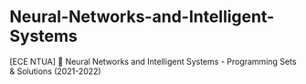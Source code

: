 # Neural-Networks-and-Intelligent-Systems
[ECE NTUA] 🧠 Neural Networks and Intelligent Systems - Programming Sets &amp; Solutions (2021-2022) 
